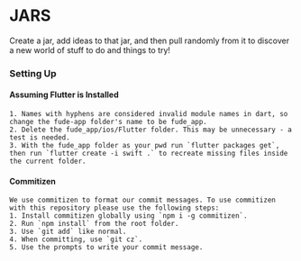 # JARS
Create a jar, add ideas to that jar, and then pull randomly from it to discover a new world of stuff to do and things to try!

### Setting Up
#### Assuming Flutter is Installed
    1. Names with hyphens are considered invalid module names in dart, so change the fude-app folder's name to be fude_app.
    2. Delete the fude_app/ios/Flutter folder. This may be unnecessary - a test is needed.
    3. With the fude_app folder as your pwd run `flutter packages get`, then run `flutter create -i swift .` to recreate missing files inside the current folder.
#### Commitizen
    We use commitizen to format our commit messages. To use commitizen with this repository please use the following steps:
    1. Install commitizen globally using `npm i -g commitizen`.
    2. Run `npm install` from the root folder.
    3. Use `git add` like normal.
    4. When committing, use `git cz`.
    5. Use the prompts to write your commit message.
